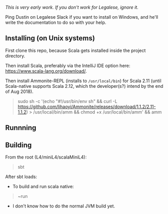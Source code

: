 *This is very early work. If you don't work for Legalese, _ignore it_.*

Ping Dustin on Legalese Slack if you want to install on Windows, and he'll write the documentation to do so with your help.

## Installing (on Unix systems)

First clone this repo, because Scala gets installed inside the project directory. 

Then install Scala, preferably via the IntelliJ IDE option here: https://www.scala-lang.org/download/. 

Then install Ammonite-REPL (installs to `/usr/local/bin`) for Scala 2.11 (until Scala-native supports Scala 2.12, which the developer(s?) intend by the end of Aug 2018). 

> sudo sh -c '(echo "#!/usr/bin/env sh" && curl -L https://github.com/lihaoyi/Ammonite/releases/download/1.1.2/2.11-1.1.2) > /usr/local/bin/amm && chmod +x /usr/local/bin/amm' && amm



## Runnning



## Building

From the root (L4/miniL4/scalaMiniL4):
> sbt

After sbt loads:

- To build and run scala native:
> ~run
- I don't know how to do the normal JVM build yet.
   


